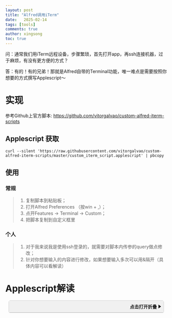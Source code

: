 ```yaml
---
layout: post
title: "Alfred调用iTerm"
date:   2025-02-14
tags: [tools]
comments: true
author: xingsong
toc: true
---
```


问：通常我们用iTerm远程设备，步骤繁琐，首先打开app，再ssh连接机器，过于麻烦，有没有更方便的方式？

答：有的！有的兄弟！那就是Alfred自带的Terminal功能，唯一难点是需要按照你想要的方式撰写Applescript～

<!-- more -->

# 实现

参考Github上官方脚本: https://github.com/vitorgalvao/custom-alfred-iterm-scripts

## Applescript 获取

```shell
curl --silent 'https://raw.githubusercontent.com/vitorgalvao/custom-alfred-iterm-scripts/master/custom_iterm_script.applescript' | pbcopy
```

## 使用

### 常规
> 1. 复制脚本到粘贴板；
> 2. 打开Alfred Preferences （按win + ,）；
> 3. 点开Features -> Terminal -> Custom；
> 4. 把脚本复制到自定义框里

### 个人
> 1. 对于我来说我是使用ssh登录的，就需要对脚本内传参的query做点修改；
> 2. 针对你想要输入的内容进行修改，如果想要输入多次可以用&隔开（具体内容可以看解读）

# Applescript解读
<details class="code-box">
  <summary class="code-box-title">
    <span class="summary-text">点击打开折叠</span>
    <span class="summary-arrow"></span>
  </summary>
  <div class="code-box-content">
    <pre><code>
-- Set this property to true to always open in a new window
property open_in_new_window : false

-- Set this property to false to reuse current tab
property open_in_new_tab : true

-- Set this property to true if iTerm is configured to launch without opening a new window
property iterm_opens_quietly : false

-- Handlers
on new_window()
  tell application "iTerm" to create window with default profile
end new_window 

on new_tab()
  tell application "iTerm" to tell the first window to create tab with default profile
end new_tab

on call_forward()
  tell application "iTerm" to activate
end call_forward

on is_running()
  application "iTerm" is running
end is_running

on is_processing()
  tell application "iTerm" to tell the first window to tell current session to return is processing
end is_processing

on has_windows()
  if not is_running() then return false

  tell application "iTerm"
    if windows is {} then return false
    if tabs of current window is {} then return false
    if sessions of current tab of current window is {} then return false

    set session_text to contents of current session of current tab of current window
    if words of session_text is {} then return false
  end tell

  true
end has_windows

on send_text(custom_text)
  set custom_text to custom_text & "\n"
  tell application "iTerm" to tell the first window to tell current session to write text  "ssh you_name@you_ip\n" & custom_text & return
end send_text

-- Main
on alfred_script(query)
  if has_windows() then
    if open_in_new_window then
      new_window()
    else if open_in_new_tab then
      new_tab()
    else
      -- Reuse current tab
    end if
  else
    -- If iTerm is not running and we tell it to create a new window, we get two:
    -- one from opening the application, and the other from the command
    if is_running() or iterm_opens_quietly then
      new_window()
    else
      call_forward()
    end if
  end if

  -- macOS buffers TTY input to 1024 bytes, so if input is larger wait for session to be ready
  -- "with timeout" does not work with "repeat", so use a delay (0.01 * 500 means a timeout of 5 seconds)
  if length of query > 1024
    repeat 500 times
      if not is_processing() then exit repeat
      delay 0.01
    end repeat
  end if

  -- Make sure a window exists before we continue, or the write may fail
  -- "with timeout" does not work with "repeat", so use a delay (0.01 * 500 means a timeout of 5 seconds)
  repeat 500 times
    if has_windows() then
      send_text(query)
      call_forward()
      exit repeat
    end if

    delay 0.01
  end repeat
end alfred_script
    </code></pre>
  </div>
</details>

<style>
.code-box {
  border: 1px solid #ccc; /* 边框 */
  border-radius: 5px; /* 圆角 */
  margin: 10px; /* 外边距 */
  font-family: monospace; /* 等宽字体 */
  background-color: #f9f9f9; /* 背景颜色 */
}

.code-box-title {
  background-color: #f0f0f0; /* 标题背景色 */
  padding: 8px; /* 内边距 */
  cursor: pointer; /* 鼠标样式 */
  font-weight: bold; /* 字体加粗 */
  border-bottom: 1px solid #ccc; /* 标题底部边框 */
  display: flex; /* 使用 flexbox 布局 */
  justify-content: space-between; /* 将内容分散对齐 */
  align-items: center; /* 垂直居中对齐 */
}

.summary-text {
  flex-grow: 1; /* 允许文本扩展以占据剩余空间 */
  text-align: right; /* 文本右对齐 */
}

.summary-arrow {
  width: 0;
  height: 0;
  border-top: 6px solid transparent;
  border-bottom: 6px solid transparent;
  border-left: 8px solid black; /* 三角形图标 */
  margin-left: 5px; /* 添加一些间距 */
}

.code-box[open] .summary-arrow {
  transform: rotate(90deg); /* 展开时旋转三角形 */
}

.code-box-content {
  padding: 10px; /* 代码内容内边距 */
  padding-top: 10px;
  padding-bottom: 10px;
  overflow-x: auto; /* 水平滚动条 */
  white-space: pre;
}

/* 如果使用<details>标签，添加以下样式 */
.code-box[open] .code-box-title {
    border-bottom: none;
}
</style>